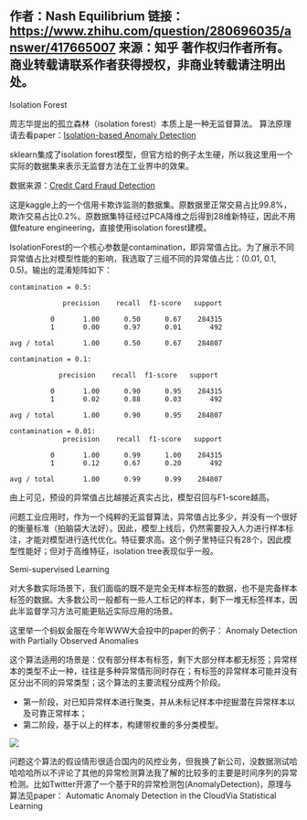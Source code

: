 
作者：Nash Equilibrium
链接：https://www.zhihu.com/question/280696035/answer/417665007
来源：知乎
著作权归作者所有。商业转载请联系作者获得授权，非商业转载请注明出处。
---

Isolation Forest

周志华提出的孤立森林（isolation forest）本质上是一种无监督算法。
算法原理请去看paper：[Isolation-based Anomaly Detection](https://link.zhihu.com/?target=https%3A//cs.nju.edu.cn/zhouzh/zhouzh.files/publication/tkdd11.pdf)

sklearn集成了isolation forest模型，但官方给的例子太生硬，所以我这里用一个实际的数据集来表示无监督方法在工业界中的效果。

数据来源：[Credit Card Fraud Detection](https://link.zhihu.com/?target=https%3A//www.kaggle.com/mlg-ulb/creditcardfraud)

这是kaggle上的一个信用卡欺诈监测的数据集。原数据里正常交易占比99.8%，欺诈交易占比0.2%。原数据集特征经过PCA降维之后得到28维新特征，因此不用做feature engineering，直接使用isolation forest建模。

IsolationForest的一个核心参数是contamination，即异常值占比。为了展示不同异常值占比对模型性能的影响，我选取了三组不同的异常值占比：(0.01, 0.1, 0.5)。输出的混淆矩阵如下：

```
contamination = 0.5:

             precision    recall  f1-score   support

          0       1.00      0.50      0.67    284315
          1       0.00      0.97      0.01       492

avg / total       1.00      0.50      0.67    284807
```
```
contamination = 0.1:

            precision    recall  f1-score   support

          0       1.00      0.90      0.95    284315
          1       0.02      0.88      0.03       492

avg / total       1.00      0.90      0.95    284807
```
```
contamination = 0.01:
             precision    recall  f1-score   support

          0       1.00      0.99      1.00    284315
          1       0.12      0.67      0.20       492

avg / total       1.00      0.99      0.99    284807
```
由上可见，预设的异常值占比越接近真实占比，模型召回与F1-score越高。

问题工业应用时，作为一个纯粹的无监督算法，异常值占比多少，并没有一个很好的衡量标准（拍脑袋大法好）。因此，模型上线后，仍然需要投入人力进行样本标注，才能对模型进行迭代优化。特征要求高。这个例子里特征只有28个，因此模型性能好；但对于高维特征，isolation tree表现似乎一般。


Semi-supervised Learning

对大多数实际场景下，我们面临的既不是完全无样本标签的数据，也不是完备样本标签的数据。大多数公司一般都有一些人工标记的样本，剩下一堆无标签样本，因此半监督学习方法可能更贴近实际应用的场景。

这里举一个蚂蚁金服在今年WWW大会投中的paper的例子： Anomaly Detection with Partially Observed Anomalies

这个算法适用的场景是：仅有部分样本有标签，剩下大部分样本都无标签；异常样本的类型不止一种，往往是多种异常情形同时存在；有标签的异常样本可能并没有区分出不同的异常类型；这个算法的主要流程分成两个阶段。

- 第一阶段，对已知异常样本进行聚类，并从未标记样本中挖掘潜在异常样本以及可靠正常样本；
- 第二阶段，基于以上的样本，构建带权重的多分类模型。

![](https://pic3.zhimg.com/80/v2-62be70e77861d1b33dcbb83e002d5b26_hd.jpg)

问题这个算法的假设情形很适合国内的风控业务，但我换了新公司，没数据测试哈哈哈哈所以不评论了其他的异常检测算法我了解的比较多的主要是时间序列的异常检测。比如Twitter开源了一个基于R的异常检测包(AnomalyDetection)，原理与算法见paper： Automatic Anomaly Detection in the CloudVia Statistical Learning
